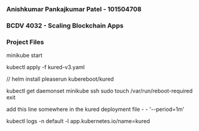 ### Anishkumar Pankajkumar Patel - 101504708

### BCDV 4032 - Scaling Blockchain Apps

### Project Files

minikube start

kubectl apply -f kured-v3.yaml

 // helm install pleaserun kubereboot/kured

kubectl get daemonset
minikube ssh
sudo touch /var/run/reboot-required
exit

add this line somewhere in the kured deployment file - 
            - '--period=1m'

kubectl logs -n default -l app.kubernetes.io/name=kured
